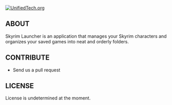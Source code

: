 [![UnifiedTech.org](http://www.unifiedtech.org/global/img/unifiedtech_logo.png)](http://www.unifiedtech.org/)

## ABOUT

Skyrim Launcher is an application that manages your Skyrim characters and organizes your saved games into neat and orderly folders.


## CONTRIBUTE

- Send us a pull request

## LICENSE

License is undetermined at the moment.